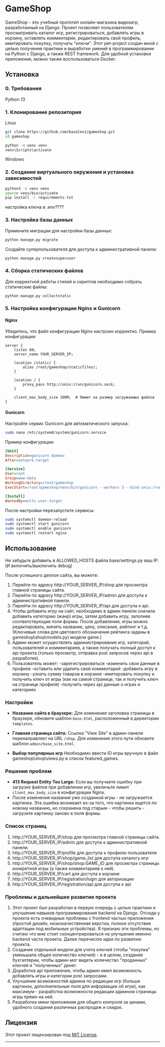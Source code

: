 # GameShop

GameShop - это учебный прототип онлайн-магазина видеоигр, разработанный на Django. Проект позволяет пользователям просматривать каталог игр, регистрироваться,  добавлять игры в корзину, оставлять комментарии,
редактировать свой профиль, имитировать покупку, получать "ключи". Этот pet-project cоздан мной с целью получения практики и выработки умений в программировании на Python c Django, а также REST framework.
Для удобной установки приложения, можно также воспользоваться Docker.

## Установка

### 0. Требования
Python 13

### 1. Клонирование репозитория
Linux
```bash
git clone https://github.com/bazalex1/gameshop.git
cd gameshop
```

```bash
python -m venv venv
venv\Scripts\activate
```

Windows

### 2. Создание виртуального окружения и установка зависимостей

```bash
python3 -m venv venv
source venv/bin/activate
pip install -r requirements.txt
```

настройка ключа в .env????

### 3. Настройка базы данных

Примените миграции для настройки базы данных:

```bash
python manage.py migrate
```

Создайте суперпользователя для доступа к административной панели:

```bash
python manage.py createsuperuser
```

### 4. Сборка статических файлов

Для корректной работы стилей и скриптов необходимо собрать статические файлы:

```bash
python manage.py collectstatic
```

### 5. Настройка конфигурации Nginx и Gunicorn

#### Nginx

Убедитесь, что файл конфигурации Nginx настроен корректно. Пример конфигурации:

```nginx
server {
    listen 80;
    server_name YOUR_SERVER_IP;

    location /static/ {
        alias /root/gameshop/staticfiles/;
    }

    location / {
        proxy_pass http://unix:/run/gunicorn.sock;
    }

    client_max_body_size 100M;  # Лимит на размер загружаемых файлов
}
```

#### Gunicorn

Настройте сервис Gunicorn для автоматического запуска:

```bash
sudo nano /etc/systemd/system/gunicorn.service
```

Пример конфигурации:

```ini
[Unit]
Description=gunicorn daemon
After=network.target

[Service]
User=root
Group=www-data
WorkingDirectory=/root/gameshop
ExecStart=/root/gameshop/venv/bin/gunicorn --workers 3 --bind unix:/run/gunicorn.sock base.wsgi:application

[Install]
WantedBy=multi-user.target
```

После настройки перезапустите сервисы:

```bash
sudo systemctl daemon-reload
sudo systemctl start gunicorn
sudo systemctl enable gunicorn
sudo systemctl restart nginx
```


## Использование
Не забудьте добавить в ALLOWED_HOSTS файла base/settings.py ваш IP. (И включить/выключить debug)

После успешного деплоя сайта, вы можете:

1. Перейти по адресу http://YOUR_SERVER_IP/shop для просмотра главной страницы сайта.
2. Перейти по адресу http://YOUR_SERVER_IP/admin для доступа к административной панели.
3. Перейти по адресу http://YOUR_SERVER_IP/api для доступа к api.
3. Чтобы добавить игру на сайт, необходимо в админ панели сначала добавить категорию (жанр) игры, затем добавить игру, заполняя соответствующие поля формы. 
После добавления, игры можно редактировать, менять название, цену, описание, рейтинг и т.д. (Ключевые слова для цветового обозначения рейтинга заданы в gameshop\shop\models.py) модели game.)
4. Админ может осуществлять администрирование игр, категорий, пользователей и комментариев, а также получать полный доступ к api проекта (только просмотр, отправка post запросов через api в разработке).
5. Пользователь может:
-зарегистрироваться
-изменить свои данные в профиле
-оставить или удалить свой комментарий
-добавить игру в корзину
-узнать сумму товаров в корзине
-имитировать покупку и получить ключ от игры (как на самой странице, так и получить ключ на странице профиля)
-получить через api данные о играх и категориях

### Настройки

- **Название сайта в браузере:** Для изменения заголовка страницы в браузере, обновите шаблон `base.html`, расположенный в директории `templates`.
  
- **Главная страница сайта:** Ссылка "View Site" в админ-панели перенаправляет на URL `/shop`. Для изменения этого пути обновите шаблон `admin/base_site.html`.

- **Выбор популярных игр** Необходимо ввести ID игры вручную в файл gameshop\shop\views.py в список featured_games.



### Решение проблем

- **413 Request Entity Too Large:** Если вы получаете ошибку при загрузке файлов при добавлении игр, увеличьте лимит `client_max_body_size` в конфигурации Nginx.
- После изменения названия уже созданной игры - не загружается картинка. Эта ошибка возникает из-за того, что картинка ищется по новому названию, но сохранена под старым - чтобы решить - загрузите картинку заново в поля формы.

### Список страниц

1. http://YOUR_SERVER_IP/shop для просмотра главной страницы сайта.
2. http://YOUR_SERVER_IP/admin для доступа к административной панели.
3. http://YOUR_SERVER_IP/profile для доступа к профилю пользователя
4. http://YOUR_SERVER_IP/shop/game_list для доступа каталогу игр
5. http://YOUR_SERVER_IP/shop/shop:GAME_ID для просмотра страницы конкретной игры (а также комментариев к ней).
6. http://YOUR_SERVER_IP/cart для доступа к корзине
7. http://YOUR_SERVER_IP/registration/login для авторизации
8. http://YOUR_SERVER_IP/registration/api для доступа к api



### Проблемы и дальнейшее развитие проекта
1. Этот проект был разработан в первую очередь с целью практики и улучшения навыков программирования backend на Django. Отсюда у проекта есть очевидные проблемы с frontend частью приложения (простой дизайн,
низкокачественная верстка, полное отсутствие адаптации под мобильные устройства). Я признаю эти проблемы, но считаю что мне стоит сконцентрироваться  на улучшении именно backend части проекта. Далее перечислю идеи по развитию проекта.
2. Создание отдельной модели для учета ключей (чтобы "покупка" уменьшала общее количество ключей) - и в целом, создание бухгалтерии, чтобы админ мог видеть количество "проданных" ключей и "полученных" денег.
3. Доработка api приложения, чтобы админ имел возможность добавлять игры и категории post запросами.
4. Улучшение возможностей админа по редакции игр (больше картинок, дополнительные поля для информации об игре), как максимум - разработка возможности редакции админом страницы игры прямо на ней.
5. Разработка мини приложения для общего контроля за ценами, удобного создания различных распродаж и скидок.


## Лицензия

Этот проект лицензирован под [MIT License](LICENSE).

---
